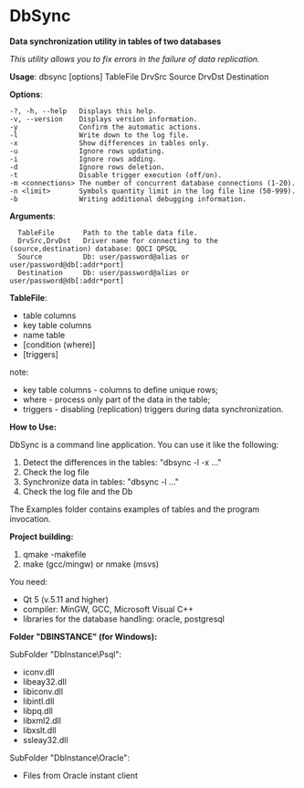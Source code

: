# DbSync

**Data synchronization utility in tables of two databases**

*This utility allows you to fix errors in the failure of data replication.*

**Usage**: dbsync [options] TableFile DrvSrc Source DrvDst Destination

**Options**:

    -?, -h, --help   Displays this help.
    -v, --version    Displays version information.
    -y               Confirm the automatic actions.    
    -l               Write down to the log file.
    -x               Show differences in tables only.
    -u               Ignore rows updating.
    -i               Ignore rows adding.
    -d               Ignore rows deletion.
    -t               Disable trigger execution (off/on).
    -m <connections> The number of concurrent database connections (1-20).
    -n <limit>       Symbols quantity limit in the log file line (50-999).
    -b               Writing additional debugging information.

**Arguments**:

      TableFile       Path to the table data file.
      DrvSrc,DrvDst   Driver name for connecting to the (source,destination) database: QOCI QPSQL
      Source          Db: user/password@alias or user/password@db[:addr*port]
      Destination     Db: user/password@alias or user/password@db[:addr*port]

**TableFile**:

- table columns
- key table columns
- name table
- [condition (where)]
- [triggers]

note:
- key table columns - columns to define unique rows;
- where - process only part of the data in the table;
- triggers - disabling (replication) triggers during data synchronization.
  
**How to Use:**

DbSync is a command line application. You can use it like the following:

1. Detect the differences in the tables: "dbsync -l -x ..."
2. Check the log file
3. Synchronize data in tables: "dbsync -l ..."
4. Check the log file and the Db

The Examples folder contains examples of tables and the program invocation.

**Project building:**

1. qmake -makefile
2. make (gcc/mingw) or nmake (msvs)

You need:
- Qt 5 (v.5.11 and higher)
- compiler: MinGW, GCC, Microsoft Visual C++
- libraries for the database handling: oracle, postgresql

**Folder "DBINSTANCE" (for Windows):**

SubFolder "DbInstance\Psql":
- iconv.dll
- libeay32.dll
- libiconv.dll
- libintl.dll
- libpq.dll
- libxml2.dll
- libxslt.dll
- ssleay32.dll

SubFolder "DbInstance\Oracle":
- Files from Oracle instant client 
